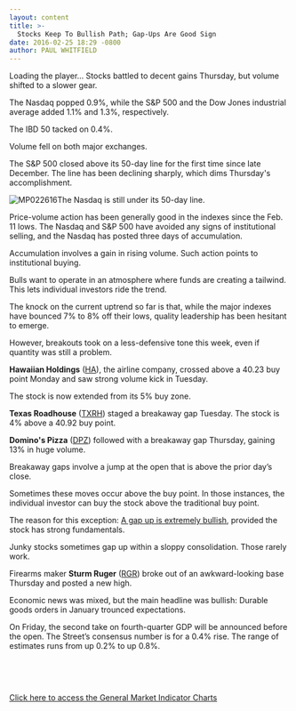 ```yaml
---
layout: content
title: >-
  Stocks Keep To Bullish Path; Gap-Ups Are Good Sign
date: 2016-02-25 18:29 -0800
author: PAUL WHITFIELD
---
```






Loading the player...
Stocks battled to decent gains Thursday, but volume shifted to a slower gear.


The Nasdaq popped 0.9%, while the S&P 500 and the Dow Jones industrial average added 1.1% and 1.3%, respectively.


The IBD 50 tacked on 0.4%.


Volume fell on both major exchanges.


The S&P 500 closed above its 50-day line for the first time since late December. The line has been declining sharply, which dims Thursday's accomplishment.


![MP022616](https://www.investors.com/wp-content/uploads/2016/02/MP022616-249x300.jpg)The Nasdaq is still under its 50-day line.


Price-volume action has been generally good in the indexes since the Feb. 11 lows. The Nasdaq and S&P 500 have avoided any signs of institutional selling, and the Nasdaq has posted three days of accumulation.


Accumulation involves a gain in rising volume. Such action points to institutional buying.


Bulls want to operate in an atmosphere where funds are creating a tailwind. This lets individual investors ride the trend.


The knock on the current uptrend so far is that, while the major indexes have bounced 7% to 8% off their lows, quality leadership has been hesitant to emerge.


However, breakouts took on a less-defensive tone this week, even if quantity was still a problem.


**Hawaiian Holdings** ([HA](https://research.investors.com/quote.aspx?symbol=HA)), the airline company, crossed above a 40.23 buy point Monday and saw strong volume kick in Tuesday.


The stock is now extended from its 5% buy zone.


**Texas Roadhouse** ([TXRH](https://research.investors.com/quote.aspx?symbol=TXRH)) staged a breakaway gap Tuesday. The stock is 4% above a 40.92 buy point.


**Domino's Pizza** ([DPZ](https://research.investors.com/quote.aspx?symbol=DPZ)) followed with a breakaway gap Thursday, gaining 13% in huge volume.


Breakaway gaps involve a jump at the open that is above the prior day’s close.


Sometimes these moves occur above the buy point. In those instances, the individual investor can buy the stock above the traditional buy point.


The reason for this exception: [A gap up is extremely bullish](https://www.investors.com/how-to-invest/investors-corner/how-to-invest-when-stock-jumps/), provided the stock has strong fundamentals.


Junky stocks sometimes gap up within a sloppy consolidation. Those rarely work.


Firearms maker **Sturm Ruger** ([RGR](https://research.investors.com/quote.aspx?symbol=RGR)) broke out of an awkward-looking base Thursday and posted a new high.


Economic news was mixed, but the main headline was bullish: Durable goods orders in January trounced expectations.


On Friday, the second take on fourth-quarter GDP will be announced before the open. The Street’s consensus number is for a 0.4% rise. The range of estimates runs from up 0.2% to up 0.8%.


 


 


[Click here to access the General Market Indicator Charts](https://www.investors.com/wp-content/uploads/2016/02/GMI_022616.pdf)




